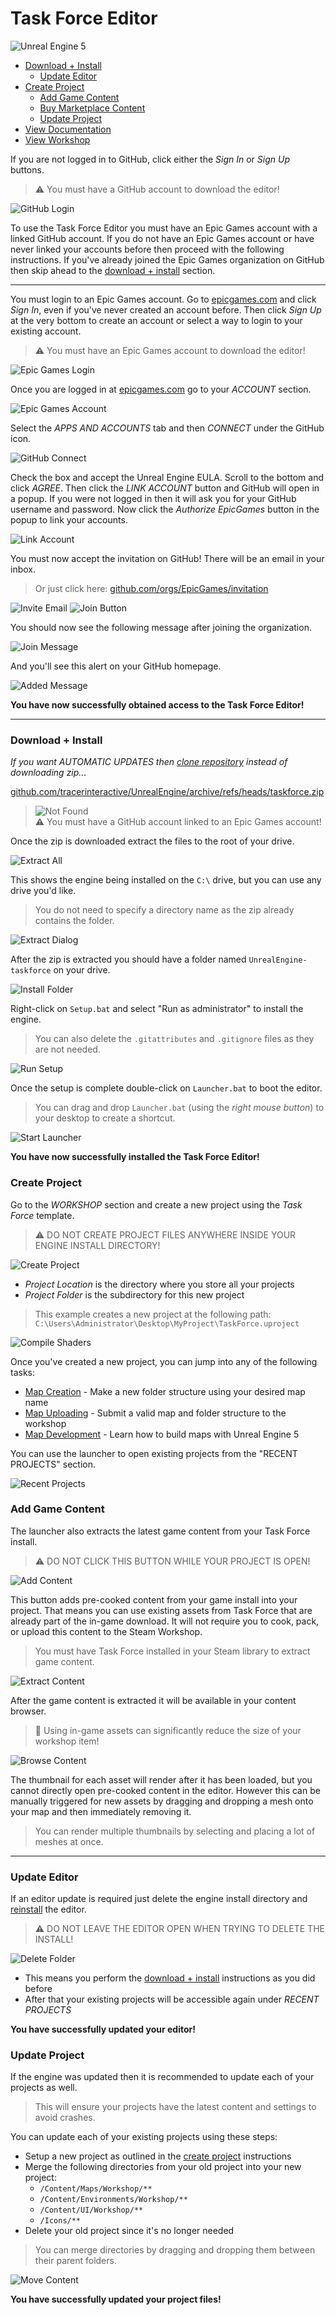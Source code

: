 # Task Force Editor

![Unreal Engine 5](https://github.com/tracerinteractive/TaskForce/assets/43829991/e6425103-4c18-41f1-ab3c-2002825fbe44)

* [Download + Install](#download--install)
	* [Update Editor](#update-editor)
* [Create Project](#create-project)
	* [Add Game Content](#add-game-content)
	* [Buy Marketplace Content](https://www.unrealengine.com/marketplace/store)
	* [Update Project](#update-project)
* [View Documentation](../../wiki)
* [View Workshop](https://steamcommunity.com/app/611300/workshop/)

If you are not logged in to GitHub, click either the *Sign In* or *Sign Up* buttons.
> :warning: You must have a GitHub account to download the editor!

![GitHub Login](https://github.com/tracerinteractive/TaskForce/assets/43829991/eab20d9f-909b-49bd-8f01-4a40e60b5ee7)

To use the Task Force Editor you must have an Epic Games account with a linked GitHub account. If you do not have an Epic Games account or have never linked your accounts before then proceed with the following instructions. If you've already joined the Epic Games organization on GitHub then skip ahead to the [download + install](#download--install) section.

---

You must login to an Epic Games account. Go to [epicgames.com](https://epicgames.com) and click *Sign In*, even if you've never created an account before. Then click *Sign Up* at the very bottom to create an account or select a way to login to your existing account.
> :warning: You must have an Epic Games account to download the editor!

![Epic Games Login](https://github.com/tracerinteractive/TaskForce/assets/43829991/f0edb2a0-ed69-408b-bdc0-8aa499363261)

Once you are logged in at [epicgames.com](https://epicgames.com) go to your *ACCOUNT* section.

![Epic Games Account](https://github.com/tracerinteractive/TaskForce/assets/43829991/e6ae7a9e-9b3a-47c9-a85f-9c6957fe0f8f)

Select the *APPS AND ACCOUNTS* tab and then *CONNECT* under the GitHub icon.

![GitHub Connect](https://github.com/tracerinteractive/TaskForce/assets/43829991/823b3af5-6a8f-4b77-91b9-2df984e1d96c)

Check the box and accept the Unreal Engine EULA. Scroll to the bottom and click *AGREE*. Then click the *LINK ACCOUNT* button and GitHub will open in a popup. If you were not logged in then it will ask you for your GitHub username and password. Now click the *Authorize EpicGames* button in the popup to link your accounts.

![Link Account](https://github.com/tracerinteractive/TaskForce/assets/43829991/3168aded-58f0-455a-9d1f-0f7d58e6bf6b)

You must now accept the invitation on GitHub! There will be an email in your inbox.
> Or just click here: [github.com/orgs/EpicGames/invitation](https://github.com/orgs/EpicGames/invitation)

![Invite Email](https://github.com/tracerinteractive/TaskForce/assets/43829991/bcb69b2b-c90b-4f71-947d-b4278ecff74c)
![Join Button](https://github.com/tracerinteractive/TaskForce/assets/43829991/232da7f9-6f4a-48e1-8008-5e07c4e74739)

You should now see the following message after joining the organization.

![Join Message](https://github.com/tracerinteractive/TaskForce/assets/43829991/aa7a2ea2-6388-4e88-a3b9-e82784a2254e)

And you'll see this alert on your GitHub homepage.

![Added Message](https://github.com/tracerinteractive/TaskForce/assets/43829991/4d1f38f9-7f88-48f1-8d8f-da996c0158e9)

**You have now successfully obtained access to the Task Force Editor!**

---

### Download + Install

*If you want AUTOMATIC UPDATES then [clone repository](../../wiki#clone-repository) instead of downloading zip...*

[github.com/tracerinteractive/UnrealEngine/archive/refs/heads/taskforce.zip](https://github.com/tracerinteractive/UnrealEngine/archive/refs/heads/taskforce.zip)
> ![Not Found](https://github.com/tracerinteractive/TaskForce/assets/43829991/4b905d20-5ab9-4330-9452-4e74c10314a5)  
> :warning: You must have a GitHub account linked to an Epic Games account!  

Once the zip is downloaded extract the files to the root of your drive.

![Extract All](https://github.com/tracerinteractive/TaskForce/assets/43829991/390f5ca4-53bd-4e21-bc9a-b723fc0d8cbf)

This shows the engine being installed on the `C:\` drive, but you can use any drive you'd like.
> You do not need to specify a directory name as the zip already contains the folder.

![Extract Dialog](https://github.com/tracerinteractive/TaskForce/assets/43829991/5ee77835-ff51-4db0-8d18-8003cd80464d)

After the zip is extracted you should have a folder named `UnrealEngine-taskforce` on your drive.

![Install Folder](https://github.com/tracerinteractive/TaskForce/assets/43829991/ef8e8112-9265-466d-a09f-5da8e5795f4c)

Right-click on `Setup.bat` and select "Run as administrator" to install the engine.
> You can also delete the `.gitattributes` and `.gitignore` files as they are not needed.

![Run Setup](https://github.com/tracerinteractive/TaskForce/assets/43829991/77bbe327-ff39-46bd-b039-c3b810fc9e4e)

Once the setup is complete double-click on `Launcher.bat` to boot the editor.
> You can drag and drop `Launcher.bat` (using the *right mouse button*) to your desktop to create a shortcut.

![Start Launcher](https://github.com/tracerinteractive/TaskForce/assets/43829991/5176a364-7afa-4a57-80f4-7687f430f91b)

**You have now successfully installed the Task Force Editor!**

### Create Project
Go to the *WORKSHOP* section and create a new project using the *Task Force* template.
> :warning: DO NOT CREATE PROJECT FILES ANYWHERE INSIDE YOUR ENGINE INSTALL DIRECTORY! 

![Create Project](https://github.com/tracerinteractive/TaskForce/assets/43829991/0582ff91-ebc8-4b84-a43f-4776e2bebadd)

- *Project Location* is the directory where you store all your projects
- *Project Folder* is the subdirectory for this new project
> This example creates a new project at the following path:  
> `C:\Users\Administrator\Desktop\MyProject\TaskForce.uproject`  

![Compile Shaders](https://github.com/tracerinteractive/TaskForce/assets/43829991/0e3d0425-a832-4ee0-8948-11198021bdca)

Once you've created a new project, you can jump into any of the following tasks:

* [Map Creation](../../wiki/Create-Map) - Make a new folder structure using your desired map name
* [Map Uploading](../../wiki/Upload-Map) - Submit a valid map and folder structure to the workshop
* [Map Development](../../wiki/Develop-Maps) - Learn how to build maps with Unreal Engine 5

You can use the launcher to open existing projects from the "RECENT PROJECTS" section.

![Recent Projects](https://github.com/tracerinteractive/TaskForce/assets/43829991/3e58dbe1-619b-481f-a8b3-8dbcd676a77f)

### Add Game Content

The launcher also extracts the latest game content from your Task Force install.
> :warning: DO NOT CLICK THIS BUTTON WHILE YOUR PROJECT IS OPEN!

![Add Content](https://github.com/tracerinteractive/TaskForce/assets/43829991/eb1b7d98-fe3e-46d5-baa3-efdb9cdf70fb)

This button adds pre-cooked content from your game install into your project. That means you can use existing assets from Task Force that are already part of the in-game download. It will not require you to cook, pack, or upload this content to the Steam Workshop.
> You must have Task Force installed in your Steam library to extract game content.

![Extract Content](https://github.com/tracerinteractive/TaskForce/assets/43829991/98174ddc-16be-4e16-aa32-ec1fe9caef0a)

After the game content is extracted it will be available in your content browser.
> :rocket: Using in-game assets can significantly reduce the size of your workshop item!

![Browse Content](https://github.com/tracerinteractive/TaskForce/assets/43829991/bb2b3e3c-0055-4207-92ba-3733480d8df2)

The thumbnail for each asset will render after it has been loaded, but you cannot directly open pre-cooked content in the editor. However this can be manually triggered for new assets by dragging and dropping a mesh onto your map and then immediately removing it.
> You can render multiple thumbnails by selecting and placing a lot of meshes at once.

---

### Update Editor

If an editor update is required just delete the engine install directory and [reinstall](#download--install) the editor.
> :warning: DO NOT LEAVE THE EDITOR OPEN WHEN TRYING TO DELETE THE INSTALL!

![Delete Folder](https://github.com/tracerinteractive/TaskForce/assets/43829991/8c1e3537-fce8-46a7-a007-e4db495c3e12)

- This means you perform the [download + install](#download--install) instructions as you did before
- After that your existing projects will be accessible again under *RECENT PROJECTS*

**You have successfully updated your editor!**

### Update Project

If the engine was updated then it is recommended to update each of your projects as well.
> This will ensure your projects have the latest content and settings to avoid crashes.

You can update each of your existing projects using these steps:
- Setup a new project as outlined in the [create project](#create-project) instructions
- Merge the following directories from your old project into your new project:
	- `/Content/Maps/Workshop/**`
 	- `/Content/Environments/Workshop/**`
  	- `/Content/UI/Workshop/**`
  	- `/Icons/**`
- Delete your old project since it's no longer needed

> You can merge directories by dragging and dropping them between their parent folders.

![Move Content](https://github.com/tracerinteractive/TaskForce/assets/43829991/7a1c080d-d29e-434e-9226-60b1e35a6386)

**You have successfully updated your project files!**
